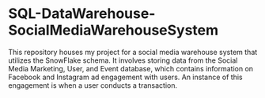 # SQL-DataWarehouse-SocialMediaWarehouseSystem
This repository houses my project for a social media warehouse system that utilizes the SnowFlake schema. It involves storing data from the Social Media Marketing, User, and Event database, which contains information on Facebook and Instagram ad engagement with users. An instance of this engagement is when a user conducts a transaction.
